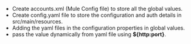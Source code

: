 - Create accounts.xml (Mule Config file) to store all the global values.
- Create config.yaml file to store the configuration and auth details in src/main/resources.
- Adding the yaml files in the configuration properties in global values.
- pass the value dynamically from yaml file using **${http:port}**.
